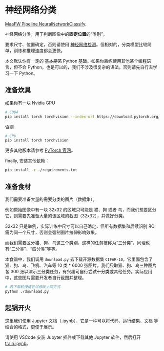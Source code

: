 # 神经网络分类

[MaaFW Pipeline NeuralNetworkClassify](https://github.com/MaaXYZ/MaaFramework/blob/main/docs/zh_cn/3.1-%E4%BB%BB%E5%8A%A1%E6%B5%81%E6%B0%B4%E7%BA%BF%E5%8D%8F%E8%AE%AE.md#neuralnetworkclassify).

神经网络分类，用于判断图像中的**固定位置**的“类别”。

要求尺寸、位置确定，否则请使用 [神经网络检测](../NeuralNetworkDetect/)。但相对的，分类模型比较简单，训练和推理速度都会更快。

本文默认你有一定的 ~~基本厨艺~~ Python 基础。如果你熟练使用其他某个编程语言，但不会 Python，也是可以的，我们不涉及很复杂的语法。否则请先自行去学习一下 Python。

## 准备炊具

如果你有一块 Nvidia GPU

```bash
# CUDA
pip install torch torchvision --index-url https://download.pytorch.org/whl/cu118
```

否则

```bash
# CPU
pip install torch torchvision
```

更多其他版本请参考 [PyTorch 官网](https://pytorch.org/get-started/locally/)。

finally, 安装其他依赖：

```bash
pip install -r ./requirements.txt
```

## 准备食材

我们需要准备大量的需要分类的图片（数据集）。

例如原始图像中有一块 32x32 的区域只可能是 猫、狗 或者 鸟，而我们想要区分它，则需要先准备大量的该区域的截图（32x32），并做好分类。

32x32 只是举例，实际训练中尺寸可以自己确定，但所有数据集和后续识别 ROI 需为同一个尺寸，否则会强制图片拉伸影响效果。

而我们需要区分猫、狗、鸟这三个类别，这样的任务被称为“三分类”，同理也有“二分类”、“四分类”等等。

本食谱中，我们调用 `download.py` 去下载开源数据集 `CIFAR-10`，它里面包含了猫、狗、鸟、飞机、汽车等 10 类 * 6000 张图片。我们只取猫、狗、鸟三种图片各 300 张以演示三分类任务，有兴趣可自行尝试十分类或其他任务。实际应用中，这些图片需要开发者自行截图并整理。

```bash
# 若下载较慢请尝试修改上网方式
python ./download.py
```

## 起锅开火

这里我们使用 Jupyter 文档（.ipynb），它是一种可以将代码、运行结果、文档 等结合的格式，更便于展示。

请使用 VSCode 安装 Jupyter 插件或下载其他 Jupyter 软件，然后打开 [train.ipynb](./train.ipynb)。
